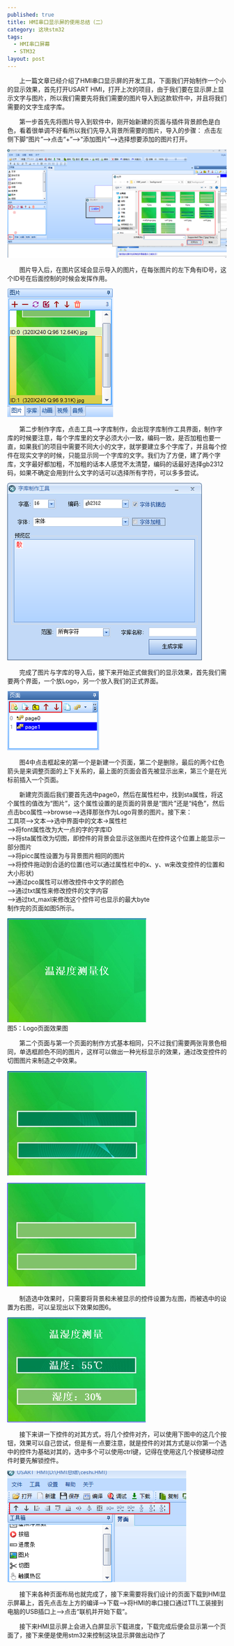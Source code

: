 ```yaml
---
published: true
title: HMI串口显示屏的使用总结（二）
category: 这块stm32
tags:
  - HMI串口屏幕
  - STM32
layout: post
---
```

&nbsp;&nbsp;&nbsp;&nbsp;&nbsp;&nbsp;&nbsp;上一篇文章已经介绍了HMI串口显示屏的开发工具，下面我们开始制作一个小的显示效果，首先打开USART HMI，打开上次的项目，由于我们要在显示屏上显示文字与图片，所以我们需要先将我们需要的图片导入到这款软件中，并且将我们需要的文字生成字库。  

&nbsp;&nbsp;&nbsp;&nbsp;&nbsp;&nbsp;&nbsp;第一步首先先将图片导入到软件中，刚开始新建的页面与插件背景颜色是白色，看着很单调不好看所以我们先导入背景所需要的图片，导入的步骤：
点击左侧下脚“图片”-->点击“+”-->“添加图片”-->选择想要添加的图片打开。  

![图1：导入图片](https://raw.githubusercontent.com/flyingBridzz/flyingBridzz.github.io/master/_posts/image/HMI串口显示屏的使用总结（二）/导入图片.png)   

&nbsp;&nbsp;&nbsp;&nbsp;&nbsp;&nbsp;&nbsp;图片导入后，在图片区域会显示导入的图片，在每张图片的左下角有ID号，这个ID号在后面控制的时候会发挥作用。    

![图2：图片导入成功](https://raw.githubusercontent.com/flyingBridzz/flyingBridzz.github.io/master/_posts/image/HMI串口显示屏的使用总结（二）/导入成功.png)  


&nbsp;&nbsp;&nbsp;&nbsp;&nbsp;&nbsp;&nbsp;第二步制作字库，点击工具-->字库制作，会出现字库制作工具界面，制作字库的时候要注意，每个字库里的文字必须大小一致，编码一致，是否加粗也要一直，如果我们的项目中需要不同大小的文字，就学要建立多个字库了，并且每个控件在现实文字的时候，只能显示同一个字库的文字。我们为了方便，建了两个字库，文字最好都加粗，不加粗的话本人感觉不太清楚，编码的话最好选择gb2312码，如果不确定会用到什么文字的话可以选择所有字符，可以多多尝试。

![图3：字库制作工具](https://raw.githubusercontent.com/flyingBridzz/flyingBridzz.github.io/master/_posts/image/HMI串口显示屏的使用总结（二）/字库制作工具.png)  


&nbsp;&nbsp;&nbsp;&nbsp;&nbsp;&nbsp;&nbsp;完成了图片与字库的导入后，接下来开始正式做我们的显示效果，首先我们需要两个界面，一个放Logo，另一个放入我们的正式界面。  

![图4：页面区域](https://raw.githubusercontent.com/flyingBridzz/flyingBridzz.github.io/master/_posts/image/HMI串口显示屏的使用总结（二）/页面区域.png)  

&nbsp;&nbsp;&nbsp;&nbsp;&nbsp;&nbsp;&nbsp;图4中点击框起来的第一个是新建一个页面，第二个是删除，最后的两个红色箭头是来调整页面的上下关系的，最上面的页面会首先被显示出来，第三个是在光标前插入一个页面。  

&nbsp;&nbsp;&nbsp;&nbsp;&nbsp;&nbsp;&nbsp;新建完页面后我们要首先选中page0，然后在属性栏中，找到sta属性，将这个属性的值改为“图片”，这个属性设置的是页面的背景是“图片”还是“纯色”，然后点击bco属性-->browse-->选择那张作为Logo背景的图片。接下来：  
工具项-->文本-->选中界面中的文本->属性栏  
-->将font属性改为大一点的字的字库ID  
-->将sta属性改为切图，即控件的背景会显示这张图片在控件这个位置上能显示一部分图片  
-->将picc属性设置为与背景图片相同的图片  
-->将控件拖动到合适的位置(也可以通过属性栏中的x、y、w来改变控件的位置和大小形状)   
-->通过pco属性可以修改控件中文字的颜色  
-->通过txt属性来修改控件的文字内容  
-->通过txt_maxl来修改这个控件可也显示的最大byte  
制作完的页面如图5所示。  

![图5：Logo页面效果图](https://raw.githubusercontent.com/flyingBridzz/flyingBridzz.github.io/master/_posts/image/HMI串口显示屏的使用总结（二）/Logo页面效果图.png)  
图5：Logo页面效果图  

&nbsp;&nbsp;&nbsp;&nbsp;&nbsp;&nbsp;&nbsp;第二个页面与第一个页面的制作方式基本相同，只不过我们需要两张背景色相同，单选框颜色不同的图片，这样可以做出一种光标显示的效果，通过改变控件的切图图片来制造之中效果。  

![图6：深色](https://raw.githubusercontent.com/flyingBridzz/flyingBridzz.github.io/master/_posts/image/HMI串口显示屏的使用总结（二）/深色.png)  

![图7：浅色](https://raw.githubusercontent.com/flyingBridzz/flyingBridzz.github.io/master/_posts/image/HMI串口显示屏的使用总结（二）/浅色.png)   

&nbsp;&nbsp;&nbsp;&nbsp;&nbsp;&nbsp;&nbsp;制造选中效果时，只需要将背景和未被显示的控件设置为左图，而被选中的设置为右图，可以呈现出以下效果如图6。  

![图8：合成效果](https://raw.githubusercontent.com/flyingBridzz/flyingBridzz.github.io/master/_posts/image/HMI串口显示屏的使用总结（二）/光标选中效果.png)  

&nbsp;&nbsp;&nbsp;&nbsp;&nbsp;&nbsp;&nbsp;接下来讲一下控件的对其方式，将几个控件对齐，可以使用下图中的这几个按钮，效果可以自己尝试，但是有一点要注意，就是控件的对其方式是以你第一个选中的控件为基础对其的，选中多个可以使用ctrl键，记得在使用这几个按键移动控件时要先解锁控件。  

![图9：控件对齐](https://raw.githubusercontent.com/flyingBridzz/flyingBridzz.github.io/master/_posts/image/HMI串口显示屏的使用总结（二）/控件对齐.png)  

&nbsp;&nbsp;&nbsp;&nbsp;&nbsp;&nbsp;&nbsp;接下来各种页面布局也就完成了，接下来需要将我们设计的页面下载到HMI显示屏幕上，首先点击左上方的编译-->下载-->将HMI的串口接口通过TTL工装接到电脑的USB插口上-->点击“联机并开始下载”。  

&nbsp;&nbsp;&nbsp;&nbsp;&nbsp;&nbsp;&nbsp;接下来HMI显示屏上会进入白屏显示下载进度，下载完成后便会显示第一个页面了，接下来便是使用stm32来控制这块显示屏做出动作了  
